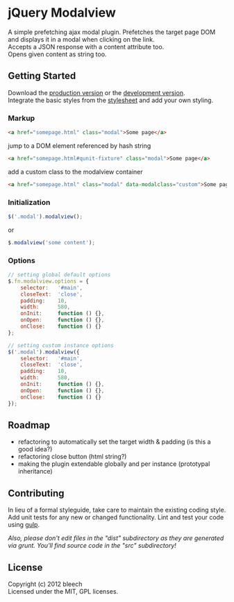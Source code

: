 # jQuery Modalview

A simple prefetching ajax modal plugin. Prefetches the target page DOM and displays it in a modal when clicking on the link.  
Accepts a JSON response with a content attribute too.  
Opens given content as string too.

## Getting Started
Download the [production version][min] or the [development version][max].  
Integrate the basic styles from the [stylesheet][styles] and add your own styling.

[min]: https://raw.github.com/bleech/jquery.modalview/master/dist/jquery.modalview.min.js
[max]: https://raw.github.com/bleech/jquery.modalview/master/dist/jquery.modalview.js
[styles]: https://raw.github.com/bleech/jquery.modalview/master/dist/jquery.modalview.css

### Markup
```html
<a href="somepage.html" class="modal">Some page</a>
```

jump to a DOM element referenced by hash string
```html
<a href="somepage.html#qunit-fixture" class="modal">Some page</a>
```

add a custom class to the modalview container
```html
<a href="somepage.html" class="modal" data-modalclass="custom">Some page</a>
```

### Initialization
```javascript
$('.modal').modalview();
```
or
```javascript
$.modalview('some content');
```

### Options
```javascript
// setting global default options
$.fn.modalview.options = {
	selector:   '#main',
	closeText:  'close',
	padding:    10,
	width:      580,
	onInit:     function () {},
	onOpen:     function () {},
	onClose:    function () {}
};

// setting custom instance options
$('.modal').modalview({
	selector:   '#main',
	closeText:  'close',
	padding:    10,
	width:      580,
	onInit:     function () {},
	onOpen:     function () {},
	onClose:    function () {}
});
```

## Roadmap
- refactoring to automatically set the target width & padding (is this a good idea?)
- refactoring close button (html string?)
- making the plugin extendable globally and per instance (prototypal inheritance)

## Contributing
In lieu of a formal styleguide, take care to maintain the existing coding style. Add unit tests for any new or changed functionality. Lint and test your code using [gulp](http://gulpjs.com).

_Also, please don't edit files in the "dist" subdirectory as they are generated via grunt. You'll find source code in the "src" subdirectory!_

## License
Copyright (c) 2012 bleech  
Licensed under the MIT, GPL licenses.

